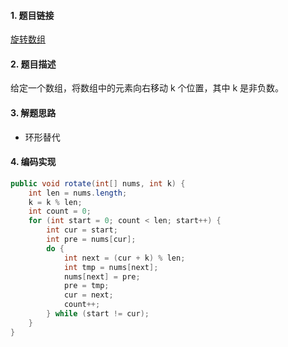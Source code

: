 

#### 1. 题目链接
[旋转数组](https://leetcode-cn.com/problems/rotate-array/)

#### 2. 题目描述
给定一个数组，将数组中的元素向右移动 k 个位置，其中 k 是非负数。

#### 3. 解题思路
* 环形替代


#### 4. 编码实现
``` java
public void rotate(int[] nums, int k) {
    int len = nums.length;
    k = k % len;
    int count = 0;
    for (int start = 0; count < len; start++) {
        int cur = start;
        int pre = nums[cur];
        do {
            int next = (cur + k) % len;
            int tmp = nums[next];
            nums[next] = pre;
            pre = tmp;
            cur = next;
            count++;
        } while (start != cur);
    }
}
```
